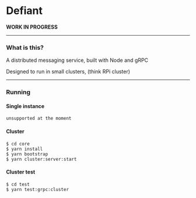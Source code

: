 # Defiant
**WORK IN PROGRESS**
***

### What is this?


A distributed messaging service, built with Node and gRPC

Designed to run in small clusters, (think RPi cluster)

***
### Running

#### Single instance
```
unsupported at the moment
```

#### Cluster
```
$ cd core
$ yarn install
$ yarn bootstrap
$ yarn cluster:server:start
```

#### Cluster test
```
$ cd test
$ yarn test:grpc:cluster
```
